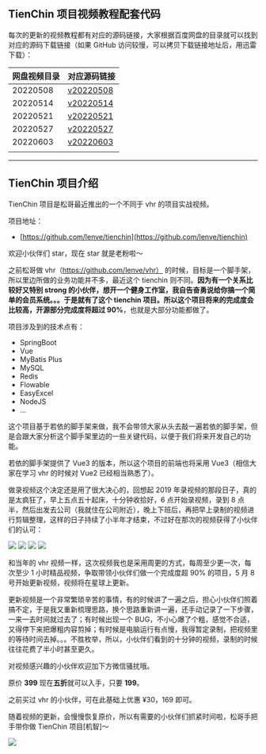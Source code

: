 ## TienChin 项目视频教程配套代码

每次的更新的视频教程都有对应的源码链接，大家根据百度网盘的目录就可以找到对应的源码下载链接（如果 GitHub 访问较慢，可以拷贝下载链接地址后，用迅雷下载）：

|网盘视频目录|对应源码链接|
|:--|:--|
|20220508|[v20220508](https://github.com/lenve/tienchin-video/archive/refs/tags/v20220508.zip)|
|20220514|[v20220514](https://github.com/lenve/tienchin-video/archive/refs/tags/v20220508.zip)|
|20220521|[v20220521](https://github.com/lenve/tienchin-video/archive/refs/tags/v20220521.zip)|
|20220527|[v20220527](https://github.com/lenve/tienchin-video/archive/refs/tags/v20220527.zip)|
|20220603|[v20220603](https://github.com/lenve/tienchin-video/archive/refs/tags/v20220603.zip)|
|||

---

## TienChin 项目介绍

TienChin 项目是松哥最近推出的一个不同于 vhr 的项目实战视频。

项目地址：

- [https://github.com/lenve/tienchin](https://github.com/lenve/tienchin)

欢迎小伙伴们 star，现在 star 就是老粉啦～

之前松哥做 vhr（https://github.com/lenve/vhr） 的时候，目标是一个脚手架，所以里边所做的业务功能并不多，最近这个 tienchin 则不同。**因为有一个关系比较好又特别 strong 的小伙伴，想开一个健身工作室，我自告奋勇说给你搞一个简单的会员系统。。。于是就有了这个 tienchin 项目。所以这个项目将来的完成度会比较高，开源部分完成度将超过 90%**，也就是大部分功能都做了。

项目涉及到的技术点有：

- SpringBoot
- Vue
- MyBatis Plus
- MySQL
- Redis
- Flowable
- EasyExcel
- NodeJS
- ...

这个项目基于若依的脚手架来做，我不会带领大家从头去敲一遍若依的脚手架，但是会跟大家分析这个脚手架里边的一些关键代码，以便于我们将来开发自己的功能。

若依的脚手架提供了 Vue3 的版本，所以这个项目的前端也将采用 Vue3（相信大家在学习 vhr 的时候对 Vue2 已经相当熟悉了）。

做录视频这个决定还是用了很大决心的，回想起 2019 年录视频的那段日子，真的是太疯狂了，早上五点五十起床，十分钟收拾好，6 点开始录视频，录到 8 点半，然后出发去公司（我就住在公司附近），晚上下班后，再把早上录制的视频进行剪辑整理，这样的日子持续了小半年才结束，不过好在那次的视频获得了小伙伴们的认可：

![](http://img.itboyhub.com/2020/03/video-5.png)
![](http://img.itboyhub.com/2020/03/video-6.jpg)
![](http://img.itboyhub.com/2020/03/video-7.jpg)
![](http://img.itboyhub.com/2020/03/video-8.jpg)

和当年的 vhr 视频一样，这次视频我也是采用周更的方式，每周至少更一次，每次至少 1 小时精品视频，争取带领小伙伴们做一个完成度超 90% 的项目，5 月 8 号开始更新视频，视频将在星球上更新。

更新视频是一个非常繁琐辛苦的事情，有的时候讲了一遍之后，担心小伙伴们照着搞不定，于是我又重新梳理思路，换个思路重新讲一遍，还手动记录了一下步骤，一来一去时间就过去了；有时候出现一个 BUG，不小心爆了个粗，感觉不合适，又得停下来把爆粗内容剪掉；有时候是电脑运行有点慢，我得暂定录制，把视频里的等待时间去掉。。。不胜枚举，所以，小伙伴们看到的十分钟的视频，录制的时候往往花费了半小时甚至更久。

对视频感兴趣的小伙伴欢迎加下方微信骚扰哦。

原价 **399** 现在**五折**就可以入手，只要 **199**。

之前买过 vhr 的小伙伴，可在此基础上优惠 ¥30，169 即可。

随着视频的更新，会慢慢恢复原价，所以有需要的小伙伴们抓紧时间啦，松哥手把手带你做 TienChin 项目[机智]～

![](http://img.itboyhub.com/2021/10/tran/20220504151134.png)